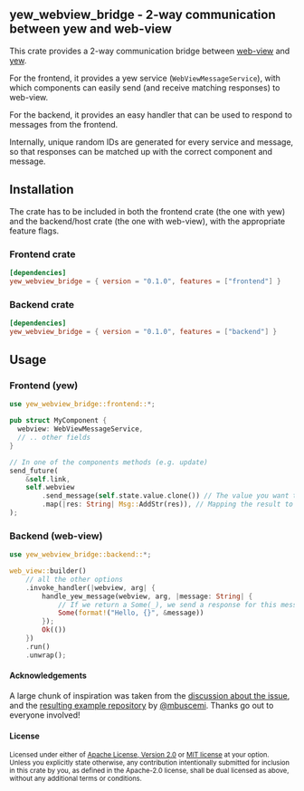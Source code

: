 ## yew_webview_bridge - 2-way communication between yew and web-view

This crate provides a 2-way communication bridge between [web-view](https://github.com/Boscop/web-view) and [yew](https://github.com/yewstack/yew).

For the frontend, it provides a yew service (`WebViewMessageService`), with which components can easily send (and receive matching responses) to web-view.

For the backend, it provides an easy handler that can be used to respond to messages from the frontend.

Internally, unique random IDs are generated for every service and message, so that responses can be matched up with the correct component and message.

## Installation

The crate has to be included in both the frontend crate (the one with yew) and the backend/host crate (the one with web-view), with the appropriate feature flags.

### Frontend crate

```toml
[dependencies]
yew_webview_bridge = { version = "0.1.0", features = ["frontend"] }
```

### Backend crate

```toml
[dependencies]
yew_webview_bridge = { version = "0.1.0", features = ["backend"] }
```

## Usage

### Frontend (yew)

```rust
use yew_webview_bridge::frontend::*;

pub struct MyComponent {
  webview: WebViewMessageService,
  // .. other fields
}

// In one of the components methods (e.g. update)
send_future(
    &self.link,
    self.webview
        .send_message(self.state.value.clone()) // The value you want to send
        .map(|res: String| Msg::AddStr(res)), // Mapping the result to a component Msg
);
```

### Backend (web-view)

```rust
use yew_webview_bridge::backend::*;

web_view::builder()
    // all the other options
    .invoke_handler(|webview, arg| {
        handle_yew_message(webview, arg, |message: String| {
            // If we return a Some(_), we send a response for this message
            Some(format!("Hello, {}", &message))
        });
        Ok(())
    })
    .run()
    .unwrap();
```

#### Acknowledgements

A large chunk of inspiration was taken from the [discussion about the issue](https://github.com/Boscop/web-view/issues/135), and the [resulting example repository](https://github.com/mbuscemi/webview-yew-minimal) by [@mbuscemi](https://github.com/mbuscemi). Thanks go out to everyone involved!

#### License

<sup>
Licensed under either of <a href="LICENSE-APACHE">Apache License, Version
2.0</a> or <a href="LICENSE-MIT">MIT license</a> at your option.
</sup>

<br>

<sub>
Unless you explicitly state otherwise, any contribution intentionally submitted
for inclusion in this crate by you, as defined in the Apache-2.0 license, shall
be dual licensed as above, without any additional terms or conditions.
</sub>
